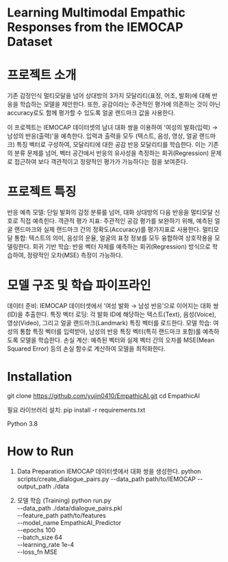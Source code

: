 # Learning Multimodal Empathic Responses from the IEMOCAP Dataset

# 프로젝트 소개 
기존 감정인식 멀티모달을 넘어 상대방의 3가지 모달리티(표정, 어조, 발화)에 대해 반응을 학습하는 모델을 제안한다. 또한, 공감이라는 주관적인 평가에 의존하는 것이 아닌 accuracy로도 함께 평가할 수 있도록 얼굴 랜드마크 값을 사용한다. 

이 프로젝트는 IEMOCAP 데이터셋의 남녀 대화 쌍을 이용하여 '여성의 발화(입력) → 남성의 반응(출력)'을 예측한다. 입력과 출력을 모두 (텍스트, 음성, 영상, 얼굴 랜드마크) 특징 벡터로 구성하여, 모달리티에 대한 공감 반응 모달리티를 학습한다. 이는 기존의 분류 문제를 넘어, 벡터 공간에서 반응의 유사성을 측정하는 회귀(Regression) 문제로 접근하여 보다 객관적이고 정량적인 평가가 가능하다는 점을 보여준다.

# 프로젝트 특징
반응 예측 모델: 단일 발화의 감정 분류를 넘어, 대화 상대방의 다음 반응을 멀티모달 신호로 직접 예측힌다.
객관적 평가 지표: 주관적인 공감 평가를 보완하기 위해, 예측된 얼굴 랜드마크와 실제 랜드마크 간의 정확도(Accuracy)를 평가지표로 사용한다.
멀티모달 통합: 텍스트의 의미, 음성의 운율, 얼굴의 표정 정보를 모두 융합하여 상호작용을 모델링한다.
회귀 기반 학습: 반응 벡터 자체를 예측하는 회귀(Regression) 방식으로 학습하여, 정량적인 오차(MSE) 측정이 가능하다.

# 모델 구조 및 학습 파이프라인
데이터 준비: IEMOCAP 데이터셋에서 '여성 발화 → 남성 반응'으로 이어지는 대화 쌍(ID)을 추출한다.
특징 벡터 로딩: 각 발화 ID에 해당하는 텍스트(Text), 음성(Voice), 영상(Video), 그리고 얼굴 랜드마크(Landmark) 특징 벡터를 로드한다.
모델 학습: 여성의 통합 특징 벡터를 입력받아, 남성의 반응 특징 벡터(특히 랜드마크 포함)를 예측하도록 모델을 학습한다.
손실 계산: 예측된 벡터와 실제 벡터 간의 오차를 MSE(Mean Squared Error) 등의 손실 함수로 계산하여 모델을 최적화한다.

# Installation
git clone https://github.com/yujin0410/EmpathicAI.git
cd EmpathicAI

필요 라이브러리 설치:
pip install -r requirements.txt

Python 3.8
# How to Run
1. Data Preparation
IEMOCAP 데이터셋에서 대화 쌍을 생성한다. 
python scripts/create_dialogue_pairs.py --data_path path/to/IEMOCAP --output_path ./data

3. 모델 학습 (Training)
python run.py \
    --data_path ./data/dialogue_pairs.pkl \
    --feature_path path/to/features \
    --model_name EmpathicAI_Predictor \
    --epochs 100 \
    --batch_size 64 \
    --learning_rate 1e-4 \
    --loss_fn MSE

